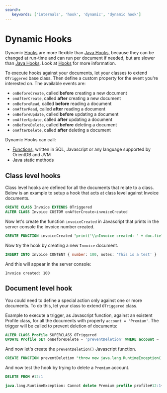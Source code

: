 ```yaml
---
search:
   keywords: ['internals', 'hook', 'dynamic', 'dynamic hook']
---
```


# Dynamic Hooks
Dynamic [Hooks](Hook.md) are more flexible than [Java Hooks](Java-Hooks.md), because they can be changed at run-time and can run per document if needed, but are slower than [Java Hooks](Java-Hooks.md). Look at [Hooks](Hook.md) for more information.

To execute hooks against your documents, let your classes to extend `OTriggered` base class. Then define a custom property for the event you're interested on. The available events are:

- `onBeforeCreate`, called **before** creating a new document
- `onAfterCreate`, called **after** creating a new document
- `onBeforeRead`, called **before** reading a document
- `onAfterRead`, called **after** reading a document
- `onBeforeUpdate`, called **before** updating a document
- `onAfterUpdate`, called **after** updating a document
- `onBeforeDelete`, called **before** deleting a document
- `onAfterDelete`, called **after** deleting a document

Dynamic Hooks can call:

- [Functions](Functions.md), written in SQL, Javascript or any language supported by OrientDB and JVM
- Java static methods


## Class level hooks
Class level hooks are defined for all the documents that relate to a class. Below is an example to setup a hook that acts at class level against Invoice documents.

```sql
CREATE CLASS Invoice EXTENDS OTriggered
ALTER CLASS Invoice CUSTOM onAfterCreate=invoiceCreated
```

Now let's create the function `invoiceCreated` in Javascript that prints in the server console the invoice number created.

```sql
CREATE FUNCTION invoiceCreated "print('\\nInvoice created: ' + doc.field('number'));" LANGUAGE Javascript
```

Now try the hook by creating a new `Invoice` document.

```sql
INSERT INTO Invoice CONTENT { number: 100, notes: 'This is a test' }
```

And this will appear in the server console:

```
Invoice created: 100
```

## Document level hook
You could need to define a special action only against one or more documents. To do this, let your class to extend `OTriggered` class.

Example to execute a trigger, as Javascript function, against an existent Profile class, for all the documents with property `account = 'Premium'`. The trigger will be called to prevent deletion of documents:

```sql
ALTER CLASS Profile SUPERCLASS OTriggered
UPDATE Profile SET onBeforeDelete = 'preventDeletion' WHERE account = 'Premium'
```

And now let's create the `preventDeletion()` Javascript function.

```sql
CREATE FUNCTION preventDeletion "throw new java.lang.RuntimeException('Cannot delete Premium profile ' + doc)" LANGUAGE Javascript
```

And now test the hook by trying to delete a `Premium` account.

```sql
DELETE FROM #12:1

java.lang.RuntimeException: Cannot delete Premium profile profile#12:1{onBeforeDelete:preventDeletion,account:Premium,name:Jill} v-1 (<Unknown source>#2) in <Unknown source> at line number 2
```
